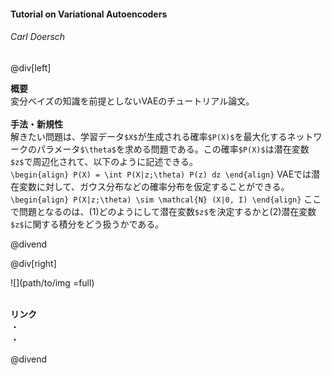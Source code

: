 #### Tutorial on Variational Autoencoders
###### Carl Doersch

@div[left]

__概要__<br>
変分ベイズの知識を前提としないVAEのチュートリアル論文。<br>
<br>
__手法・新規性__<br>
解きたい問題は、学習データ`$X$`が生成される確率`$P(X)$`を最大化するネットワークのパラメータ`$\theta$`を求める問題である。この確率`$P(X)$`は潜在変数`$z$`で周辺化されて、以下のように記述できる。<br>
`\begin{align} P(X) = \int P(X|z;\theta) P(z) dz \end{align}`
VAEでは潜在変数に対して、ガウス分布などの確率分布を仮定することができる。<br>
`\begin{align} P(X|z;\theta) \sim \mathcal{N} (X|0, I) \end{align}`
ここで問題となるのは、(1)どのようにして潜在変数`$z$`を決定するかと(2)潜在変数`$z$`に関する積分をどう扱うかである。

@divend

@div[right]

![](path/to/img =full)<br>
<br>

__リンク__<br>
・[](url)<br>
・[](url)<br>

@divend